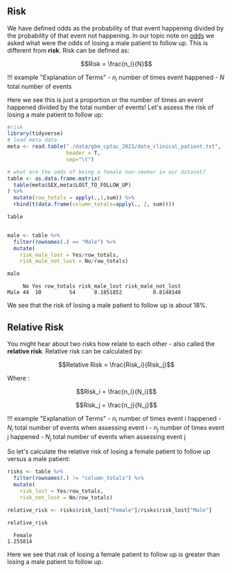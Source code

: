 ## Risk

We have defined odds as the probability of that event happening divided by the probability of that event not happening. 
In our topic note on [odds](odds.md) we asked what were the odds of losing a male patient to follow up. This is different from **risk**.
Risk can be defined as:


$$Risk = \frac{n_i}{N}$$

!!! example "Explanation of Terms"
    - $n_i$ number of times event happened
    - $N$ total number of events
    
Here we see this is just a proportion or the number of times an event happened divided by the total number of events! Let's assess the risk of 
losing a male patient to follow up:

```R
#risk
library(tidyverse)
# load meta data
meta <- read.table("./data/gbm_cptac_2021/data_clinical_patient.txt",
                   header = T,
                   sep="\t")

# what are the odds of being a female non-smoker in our dataset?
table <- as.data.frame.matrix(
  table(meta$SEX,meta$LOST_TO_FOLLOW_UP)
) %>%
  mutate(row_totals = apply(.,1,sum)) %>%
  rbind(t(data.frame(column_totals=apply(., 2, sum))))

table


male <- table %>%
  filter(rownames(.) == "Male") %>%
  mutate(
    risk_male_lost = Yes/row_totals,
    risk_male_not_lost = No/row_totals)

male
```

```
     No Yes row_totals risk_male_lost risk_male_not_lost
Male 44  10         54      0.1851852          0.8148148
```

We see that the risk of losing a male patient to follow up is about 18%. 

## Relative Risk

You might hear about two risks how relate to each other - also called the **relative risk**. Relative risk can be calculated by:

$$Relative Risk = \frac{Risk_i}{Risk_j}$$

Where :

$$Risk_i = \frac{n_i}{N_i}$$

$$Risk_j = \frac{n_j}{N_j}$$

!!! example "Explanation of Terms"
    - $n_i$ number of times event i happened
    - $N_i$ total number of events when assessing event i
    - $n_j$ number of times event j happened
    - $N_j$ total number of events when assessing event j
    
    
So let's calculate the relative risk of losing a female patient to follow up versus a male patient:

```R
risks <- table %>%
  filter(rownames(.) != "column_totals") %>%
  mutate(
    risk_lost = Yes/row_totals,
    risk_not_lost = No/row_totals)

relative_risk <- risks$risk_lost["Female"]/risks$risk_lost["Male"]

relative_risk
```

```
  Female 
1.255814 
```

Here we see that risk of losing a female patient to follow up is greater than losing a male patient to follow up.
